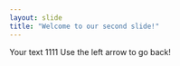 ```yaml
---
layout: slide
title: "Welcome to our second slide!"
---
```

Your text 1111
Use the left arrow to go back!
